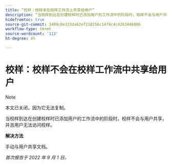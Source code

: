 ```yaml
---
title: “校样：校样未在校样工作流上共享给用户”
description: “当校样到达在创建校样时已添加用户的工作流中的阶段时，校样不会与用户共享，用户无法访问校样。”
hidefromtoc: true
source-git-commit: 3409c8e333da62ef218156c1479c4c4263448806
workflow-type: tm+mt
source-wordcount: '113'
ht-degree: 4%

---
```



# 校样：校样不会在校样工作流中共享给用户

<!--This article is on the WF and WFP TOCs-->

>[!NOTE]
>
>本文已关闭，因为它无法复制。

当校样到达在创建校样时已添加用户的工作流中的阶段时，校样不会与用户共享，并且用户无法访问校样。

**解决方法**

手动与用户共享文档。

_首次报告于 2022 年 9 月 1 日。_

